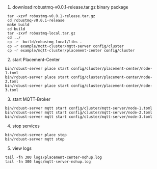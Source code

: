 1. download robustmq-v0.0.1-release.tar.gz binary package

```shell
 tar -xzvf robustmq-v0.0.1-release.tar.gz
 cd robustmq-v0.0.1-release
 make build
 cd build
 tar -zxvf robustmq-local.tar.gz
 cd ../
 cp -r  build/robustmq-local/libs .
 cp -r example/mqtt-cluster/mqtt-server config/cluster
 cp -r example/mqtt-cluster/placement-center config/cluster
```

2. start Placement-Center

```shell
bin/robust-server place start config/cluster/placement-center/node-1.toml
bin/robust-server place start config/cluster/placement-center/node-2.toml
bin/robust-server place start config/cluster/placement-center/node-3.toml
```

3. start MQTT-Broker

```shell
bin/robust-server mqtt start config/cluster/mqtt-server/node-1.toml
bin/robust-server mqtt start config/cluster/mqtt-server/node-2.toml
bin/robust-server mqtt start config/cluster/mqtt-server/node-3.toml
```

4. stop services

```shell
bin/robust-server place stop
bin/robust-server mqtt stop
```

5. view logs

```shell
tail -fn 300 logs/placement-center-nohup.log
tail -fn 300 logs/mqtt-server-nohup.log
```
